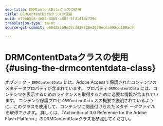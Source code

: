 ```yaml
---
seo-title: DRMContentDataクラスの使用
title: DRMContentDataクラスの使用
uuid: e79eb5b8-4e88-43b5-a80f-5fd141dc729d
translation-type: tm+mt
source-git-commit: e60d285b9e30cdd19728e3029ecda995cd100ac9

---
```



# DRMContentDataクラスの使用 {#using-the-drmcontentdata-class}

オブジェクト `DRMContentData` には、Adobe Accessで保護されたコンテンツのメタデータプロパティが含まれています。 プロパティ `DRMContentData` には、コンテンツを表示するためのライセンスを取得するために必要な情報が含まれています。 コンテンツ保護プロセ `DRMContentData` スの概要で説明されているように、このクラスを使用して、コンテンツに関連付けられたメタデ *ータファイルを取得できます*。 詳しくは、『ActionScript 3.0 Reference for the Adobe Flash Platform [](https://help.adobe.com/en_US/FlashPlatform/reference/actionscript/3/flash/net/drm/DRMContentData.html) 』のDRMContentDataクラスを参照してください。